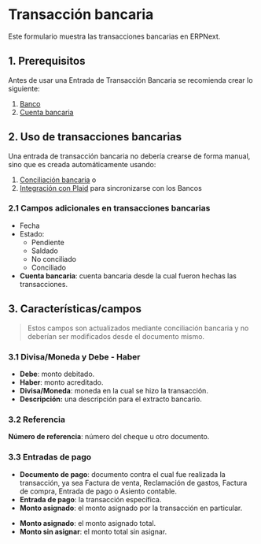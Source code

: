 <!-- add-breadcrumbs -->
# Transacción bancaria

Este formulario muestra las transacciones bancarias en ERPNext. 

## 1. Prerequisitos
Antes de usar una Entrada de Transacción Bancaria se recomienda crear lo siguiente:

1. [Banco](/docs/user/manual/es/accounts/bank)
1. [Cuenta bancaria](/docs/user/manual/es/accounts/bank-account)

## 2. Uso de transacciones bancarias
Una entrada de transacción bancaria no debería crearse de forma manual, sino que es creada automáticamente usando:

1. [Conciliación bancaria](/docs/user/manual/es/accounts/bank-reconciliation)
    o
1. [Integración con Plaid](/docs/user/manual/en/erpnext_integration/plaid_integration) para sincronizarse con los Bancos

### 2.1 Campos adicionales en transacciones bancarias

* Fecha
* Estado:
    * Pendiente
    * Saldado
    * No conciliado
    * Conciliado
* **Cuenta bancaria**: cuenta bancaria desde la cual fueron hechas las transacciones.

## 3. Características/campos 

> Estos campos son actualizados mediante conciliación bancaria y no deberían ser modificados desde el documento mismo.

### 3.1 Divisa/Moneda y Debe - Haber

* **Debe**: monto debitado.
* **Haber**: monto acreditado.
* **Divisa/Moneda**: moneda en la cual se hizo la transacción.
* **Descripción:** una descripción para el extracto bancario.

### 3.2 Referencia

**Número de referencia**: número del cheque u otro documento.

### 3.3 Entradas de pago

* **Documento de pago**: documento contra el cual fue realizada la transacción, ya sea Factura de venta, Reclamación de gastos, Factura de compra, Entrada de pago o Asiento contable.
* **Entrada de pago**: la transacción específica. 
* **Monto asignado**: el monto asignado por la transacción en particular.


- **Monto asignado**: el monto asignado total.
- **Monto sin asignar**: el monto total sin asignar.
